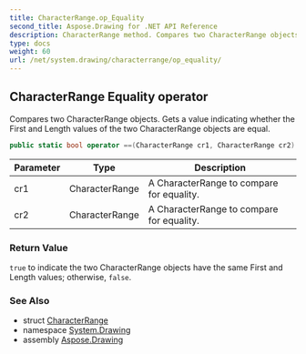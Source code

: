 ```yaml
---
title: CharacterRange.op_Equality
second_title: Aspose.Drawing for .NET API Reference
description: CharacterRange method. Compares two CharacterRange objects. Gets a value indicating whether the First and Length values of the two CharacterRange objects are equal
type: docs
weight: 60
url: /net/system.drawing/characterrange/op_equality/
---
```

## CharacterRange Equality operator

Compares two CharacterRange objects. Gets a value indicating whether the First and Length values of the two CharacterRange objects are equal.

```csharp
public static bool operator ==(CharacterRange cr1, CharacterRange cr2)
```

| Parameter | Type | Description |
| --- | --- | --- |
| cr1 | CharacterRange | A CharacterRange to compare for equality. |
| cr2 | CharacterRange | A CharacterRange to compare for equality. |

### Return Value

`true` to indicate the two CharacterRange objects have the same First and Length values; otherwise, `false`.

### See Also

* struct [CharacterRange](../)
* namespace [System.Drawing](../../characterrange/)
* assembly [Aspose.Drawing](../../../)


